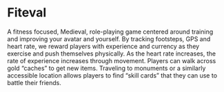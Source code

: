 # Fiteval
A fitness focused, Medieval, role-playing game centered around training and improving your avatar and yourself. By tracking footsteps, GPS and heart rate, we reward players with experience and currency as they exercise and push themselves physically. As the heart rate increases, the rate of experience increases through movement. Players can walk across gold “caches” to get new items. Traveling to monuments or a similarly accessible location allows players to find “skill cards” that they can use to battle their friends. 

